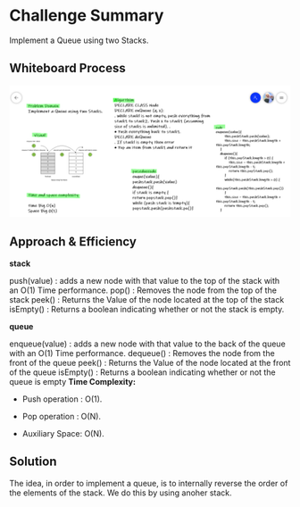 # Challenge Summary
<!-- Description of the challenge -->
Implement a Queue using two Stacks.
## Whiteboard Process
<!-- Embedded whiteboard image -->

![](./code11.png)
## Approach & Efficiency
<!-- What approach did you take? Why? What is the Big O space/time for this approach? -->

**stack**

push(value) : adds a new node with that value to the top of the stack with an O(1) Time performance.
pop() : Removes the node from the top of the stack
peek() : Returns the Value of the node located at the top of the stack
isEmpty() : Returns a boolean indicating whether or not the stack is empty.

**queue**

enqueue(value) : adds a new node with that value to the back of the queue
with an O(1) Time performance.
dequeue() : Removes the node from the front of the queue
peek() : Returns the Value of the node located at the front of the queue
isEmpty() : Returns a boolean indicating whether or not the queue is empty
**Time Complexity:**

- Push operation : O(1).

- Pop operation : O(N).

- Auxiliary Space: O(N).


## Solution
<!-- Show how to run your code, and examples of it in action -->

The idea, in order to implement a queue,
 is to internally reverse the order of the elements of the stack.
 We do this by using anoher stack.